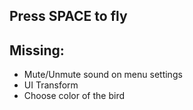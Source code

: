 ## Press SPACE to fly

## Missing:

- Mute/Unmute sound on menu settings
- UI Transform
- Choose color of the bird
